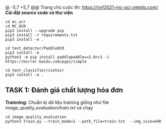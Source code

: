 @ -5,7 +5,7 @@ Trang chủ cuộc thi: https://rivf2021-mc-ocr.vietnlp.com/
**Cài đặt source code và thư viện**

```
cd mc_ocr
cd MC_OCR
pip3 install --upgrade pip
pip3 install -r requirements.txt
pip3 install -e .
```
```
cd text_detector/PaddleOCR
pip3 install -e .
python3 -m pip install paddlepaddle==2.0rc1 -i https://mirror.baidu.com/pypi/simple
```
```
cd text_classifier/vietocr
pip3 install -e .
```
## TASK 1: Đánh giá chất lượng hóa đơn
**Trainning:**
Chuẩn bị dữ liệu training giống như file *image_quality_evaluation/train.txt* và chạy
```
cd image_quality_evaluation
python3 train.py --train_mode=1 --path_file=train.txt  --img_size=640
